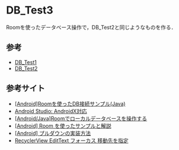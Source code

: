 # DB_Test3

Roomを使ったデータベース操作で，DB_Test2と同じようなものを作る．

## 参考

- [DB_Test1](https://github.com/Nave-wata/MyDungeon/tree/main/DB_Test1)
- [DB_Test2](https://github.com/Nave-wata/MyDungeon/tree/main/DB_Test2)

## 参考サイト

- [[Android]Roomを使ったDB接続サンプル(Java)](http://tech-fill.net/android-room-sample/)
- [Android Studio: AndroidX対応](http://mechsys.tec.u-ryukyu.ac.jp/~oshiro/SiteList/2020/07/09/67416/)
- [[Android/Java]Roomでローカルデータベースを操作する](https://qiita.com/b_a_a_d_o/items/45bda89f49bf163144af)
- [[Android] Room を使ったサンプルと解説](https://qiita.com/kaleidot725/items/34f29efaeb6d836e010e)
- [[Android] プルダウンの実装方法](https://qiita.com/QiitaD/items/e7b7ed95d0abaa106337)
- [RecyclerView EditText フォーカス 移動先を指定](https://teratail.com/questions/340347)
